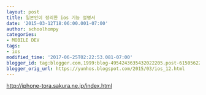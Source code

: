 ```yaml
---
layout: post
title: 일본인이 정리한 ios 기능 설명서
date: '2015-03-12T18:06:00.001-07:00'
author: schoolhompy
categories:
- MOBILE DEV
tags:
- ios
modified_time: '2017-06-25T02:22:53.081-07:00'
blogger_id: tag:blogger.com,1999:blog-4954243635432022205.post-6150562243295988544
blogger_orig_url: https://yunhos.blogspot.com/2015/03/ios_12.html
---
```


http://iphone-tora.sakura.ne.jp/index.html